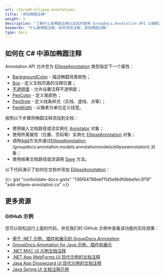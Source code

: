 ```yaml
---
url: /zh/add-ellipse-annotation/
title: "添加椭圆注释"
weight: 3
description: "了解什么是椭圆注释以及如何使用 GroupDocs.Annotation API 以编程方式将其添加到文档中，该 API 是 Conholdate.Total for .NET 的一部分。"
keywords: "什么是椭圆注解，如何添加注解，添加椭圆注解"
type: docs
---
```


## 如何在 C# 中添加椭圆注释

Annotation API 允许您为 [EllipseAnnotation](https://apireference.groupdocs.com/net/annotation/groupdocs.annotation.models.annotationmodels/ellipseannotation) 类型指定下一个属性：

* [BackgroundColor](https://apireference.groupdocs.com/annotation/net/groupdocs.annotation.models.annotationmodels/areaannotation/properties/backgroundcolor) - 描述椭圆背景颜色；
* [Box](https://apireference.groupdocs.com/annotation/net/groupdocs.annotation.models.annotationmodels/areaannotation/properties/box) - 定义文档页面的注释位置；
* [不透明度](https://apireference.groupdocs.com/annotation/net/groupdocs.annotation.models.annotationmodels/areaannotation/properties/opacity) - 允许设置注释不透明度；
* [PenColor](https://apireference.groupdocs.com/annotation/net/groupdocs.annotation.models.annotationmodels/areaannotation/properties/pencolor) - 定义笔颜色；
* [PenStyle](https://apireference.groupdocs.com/annotation/net/groupdocs.annotation.models.annotationmodels/areaannotation/properties/penstyle) - 定义线条样式（实线、虚线、点等）；
* [PenWidth](https://apireference.groupdocs.com/annotation/net/groupdocs.annotation.models.annotationmodels/areaannotation/properties/penwidth) - 以像素为单位定义线宽。

按照以下步骤将椭圆注释添加到文档：

* 使用输入文档路径或流实例化 [Annotator](https://apireference.groupdocs.com/net/annotation/groupdocs.annotation/annotator) 对象；
* 使用所需属性（位置、页码等）实例化 [EllipseAnnotation](https://apireference.groupdocs.com/net/annotation/groupdocs.annotation.models.annotationmodels/ellipseannotation) 对象；
* 调用[Add](https://apireference.groupdocs.com/net/annotation/groupdocs.annotation/annotator/methods/add)方法并通过[EllipseAnnotation](https://apireference.groupdocs.com/net/annotation) /groupdocs.annotation.models.annotationmodels/ellipseannotation) 对象；
* 使用结果文档路径或流调用 [Save](https://apireference.groupdocs.com/net/annotation/groupdocs.annotation/annotator/methods/save/index) 方法。

以下代码演示了如何在文档中添加 [EllipseAnnotation](https://apireference.groupdocs.com/net/annotation/groupdocs.annotation.models.annotationmodels/ellipseannotation)：

{{< gist "conholdate-docs-gists" "136f64789ebf11d5e9b9fdbbefec3f19" "add-ellipse-annotation.cs" >}}

## 更多资源
### GitHub 示例
您可以轻松运行上面的代码，并在我们的 GitHub 示例中查看该功能的实际效果：

* [用于 .NET 示例、插件和展示的 GroupDocs.Annotation](https://github.com/groupdocs-annotation/GroupDocs.Annotation-for-.NET)
* [GroupDocs.Annotation for Java 示例、插件和展示](https://github.com/groupdocs-annotation/GroupDocs.Annotation-for-Java)
* [.NET MVC UI 示例文档注释](https://github.com/groupdocs-annotation/GroupDocs.Annotation-for-.NET-MVC)
* [.NET App WebForms UI 现代示例的文档注释](https://github.com/groupdocs-annotation/GroupDocs.Annotation-for-.NET-WebForms)
* [Java App Dropwizard UI 现代示例的文档注释](https://github.com/groupdocs-annotation/GroupDocs.Annotation-for-Java-Dropwizard)
* [Java Spring UI 文档注释示例](https://github.com/groupdocs-annotation/GroupDocs.Annotation-for-Java-Spring)
    




